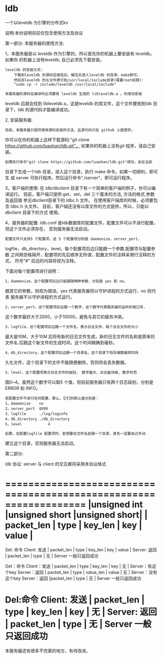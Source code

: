 ldb
===

一个以leveldb 为引擎的分布式kv

说明:本份说明目前仅包含使用方法及协议

第一部分:
本服务器的使用方法:

1，本服务器是以 leveldb 作为引擎的，所以首先你的机器上要安装有 leveldb。如果你
的机器上没有leveldb, 自己必须先下载安装。

    leveldb 的安装方式:
        下载到leveldb 的源码压缩包后，解压后进入leveldb 的目录，make即可。
        然后将leveldb 的头文件拷贝到/usr/local/include目录(需要root权限):
        "sudo cp -r include/leveldb /usr/local/include"
    
    本服务器的源码在编译时必须要有 leveldb 生成的 libleveldb.a 。你成功安装
leveldb 后就会找到 libleveldb.a，这是leveldb 的库文件，这个文件要放到ldb 目
录下，ldb 的源代码才能编译成功。

2,  安装服务器:
    
    目前，本服务器只提供使用源码安装的方法，且源代码只在 github 上是提供，
你可以在你的机器上这样下载源码:"git clone https://github.com/luaohan/ldb.git"，
如果你的机器上没有git 程序，请自己安装。

    如果执行命令"git clone https://github.com/luaohan/ldb.git"成功，会在当前
目录下生成一个ldb 目录，进入这个目录，执行 make 命令，如果一切顺利，即可生
成 server 可执行程序。然后运行命令"./server"，即可运行程序。


3，客户端的使用:
    在 ldb/dbclient 目录下有一个简单的客户端的例子，你可以编译运行。
    目前，客户端只提供 get，set，del 三个基本的方法, 方法的格式,参数及返回值
参见dbclient目录下的 ldbc.h 文件。
    在使用客户端库的时候，必须要包含 ldbc.h 头文件。
    目前，客户端还没有以库文件的方式提供，所以，只能以dbclient 目录下的方式
使用。



4，服务器的配置:
    ldb.conf 是ldb数据库的配置文件，配置文件可以不进行配置，但这个文件必须存在，
否则服务器无法启动。

    配置文件只支持5 个配置项，这 5 个配置项分别是 daemonize，server_port，
logfile，db_directory，level。每个配置项后边只能跟一个参数,配置项与配置参数
之间用空格隔开，配置项的先后顺序无所谓，配置文件的注释采用行注释的方式，
符号"#" 后边的内容将视为注释。

下面对每个配置项进行说明：

    1，daemonize，这个配置项后边只能跟随两种参数，分别是 yes 和 no，
跟其它的参数，则视为错误。yes 代表服务器将以守护进程的方式运行，no 则代表
服务器不以守护进程的方式运行。

    2，server_port，这个配置项后边跟一个数字，这个数字代表服务器的监听的端口号，
这个数字最好大于2000，小于10000，避免与其它的服务冲突。

    3，logfile，这个配置项后边跟一个文件名，表示日志文件，每个日志文件的大小
最大是10M，大于10M 后将有新的日志文件生成，新的日志文件的名称是原来的文件名
后跟这个新文件的生成时间，这个时间精确到毫秒。

    4，db_directory，这个配置项后边跟一个目录名，这个目录下将存储数据库的持
久化文件，这个目录下的文件不能随便删除，否则将会丢失数据。

    5，level，这个配置项表示日志文件的级别， 数字越大，日志越详细, 数字的范
围0~4。虽然这个数字可以取5 个值，但目前服务器只有两个日志级别，分别是
ERROR 和 INFO。

    若配置文件不进行任何配置，那么，它们的默认值分别是：
    1，daemonize    no
    2，server_port  8899
    3，logfile      ./log/loginfo
    4，db_directory ./db_directory
    5，level            4

    如果，在配置logfile 配置项时，若想要在文件名前跟一个目录，首先一定要自己手动
建立这个目录，否则服务器无法启动。
   
第二部分:

ldb 协议: server 与 client 的交互都将采用本协议格式

==================================================================
|unsigned int    |unsigned short |unsigned short|
| packet_len     | type          | key_len      | key | value |
==================================================================


Set: 命令
Client: 发送    | packet_len | type | key_len | key | value  |
Server: 返回    | packet_len | type |     无                 |
Server 一般只返回成功

Get：命令
Client：发送    | packet_len | type | key_len | key | 无     |
Server：有这个key
Server：返回    | packet_len | type | value_len | value | 无 |
Server：没有这个key
Server：返回    |packet_len  | type |     无                 |
Server 一般只返回成功

Del:命令
Client: 发送    | packet_len | type | key_len | key | 无     | 
Server: 返回    | packet_len | type |     无                 |
Server 一般只返回成功
=============================================================================

本服务器还有很多不完善的地方，有待改进。
